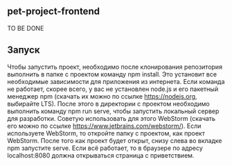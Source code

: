 ## pet-project-frontend
TO BE DONE

## Запуск
Чтобы запустить проект, необходимо после клонирования репозитория выполнить в папке с проектом команду npm install. Это установит все необходимые зависимости для приложения из интернета. Если команда не работает, скорее всего, у вас не установлен node.js и его пакетный менеджер npm (скачать их можно по ссылке https://nodejs.org, выбирайте LTS). После этого в директории с проектом необходимо выполнить команду npm run serve, чтобы запустить локальный сервер для разработки. Советую использовать для этого WebStorm (скачать его можно по ссылке https://www.jetbrains.com/webstorm/). Если используете WebStorm, то откройте папку с проектом, как проект WebStorm. После того как проект будет открыт, снизу слева во вкладке npm запустите serve. Если всё работает, то в браузере по адресу localhost:8080 должна открываться страница с приветствием.
